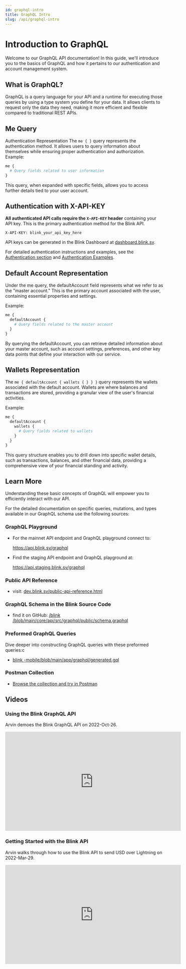 ```yaml
---
id: graphql-intro
title: GraphQL Intro
slug: /api/graphql-intro
---
```


# Introduction to GraphQL
Welcome to our GraphQL API documentation! In this guide, we'll introduce you to the basics of GraphQL and how it pertains to our authentication and account management system.

## What is GraphQL?
GraphQL is a query language for your API and a runtime for executing those queries by using a type system you define for your data. It allows clients to request only the data they need, making it more efficient and flexible compared to traditional REST APIs.

## Me Query
Authentication Representation
The `me { }` query represents the authentication method. It allows users to query information about themselves while ensuring proper authentication and authorization.
Example:

```graphql
me {
  # Query fields related to user information
}
```
This query, when expanded with specific fields, allows you to access further details tied to your user account.

## Authentication with X-API-KEY

**All authenticated API calls require the `X-API-KEY` header** containing your API key. This is the primary authentication method for the Blink API.

```
X-API-KEY: blink_your_api_key_here
```

API keys can be generated in the Blink Dashboard at [dashboard.blink.sv](https://dashboard.blink.sv).

For detailed authentication instructions and examples, see the [Authentication section](/api/auth) and [Authentication Examples](/api/authentication-examples).


## Default Account Representation
Under the me query, the defaultAccount field represents what we refer to as the "master account." This is the primary account associated with the user, containing essential properties and settings.

Example:

```graphql
me {
  defaultAccount {
    # Query fields related to the master account
  }
}
```
By querying the defaultAccount, you can retrieve detailed information about your master account, such as account settings, preferences, and other key data points that define your interaction with our service.

## Wallets Representation
The `me { defaultAccount { wallets { } } }` query represents the wallets associated with the default account. Wallets are where balances and transactions are stored, providing a granular view of the user's financial activities.

Example:

```graphql
me {
  defaultAccount {
    wallets {
      # Query fields related to wallets
    }
  }
}
```
This query structure enables you to drill down into specific wallet details, such as transactions, balances, and other financial data, providing a comprehensive view of your financial standing and activity.

## Learn More
Understanding these basic concepts of GraphQL will empower you to efficiently interact with our API.

For the detailed documentation on specific queries, mutations, and types available in our GraphQL schema use the following sources:

### GraphQL Playground

* For the mainnet API endpoint and GraphQL playground connect to:

  https://api.blink.sv/graphql

* Find the staging API endpoint and GraphQL playground at:

  https://api.staging.blink.sv/graphql

### Public API Reference
* visit: [dev.blink.sv/public-api-reference.html](https://dev.blink.sv/public-api-reference.html)

### GraphQL Schema in the Blink Source Code
* find it on GitHub: [/blink /blob/main/core/api/src/graphql/public/schema.graphql](https://github.com/blinkbitcoin/blink/blob/main/core/api/src/graphql/public/schema.graphql)

### Preformed GraphQL Queries
Dive deeper into constructing GraphQL queries with these preformed queries:c
* [blink -mobile/blob/main/app/graphql/generated.gql](https://github.com/blinkbitcoin/blink-mobile/blob/main/app/graphql/generated.gql)

### Postman Collection
* [Browse the collection and try in Postman](/api/postman)

## Videos
### Using the Blink GraphQL API
Arvin demoes the Blink GraphQL API on 2022-Oct-26.

<iframe width="560" height="315" src="https://www.youtube.com/embed/RRdpKnFe8qQ" title="YouTube video player" frameborder="0" allow="accelerometer; autoplay; clipboard-write; encrypted-media; gyroscope; picture-in-picture; web-share" allowfullscreen></iframe>

### Getting Started with the Blink API

Arvin walks through how to use the Blink API to send USD over Lightning on 2022-Mar-29.

<iframe width="560" height="315" src="https://www.youtube.com/embed/bp5Dc6Wvnbw" title="YouTube video player" frameborder="0" allow="accelerometer; autoplay; clipboard-write; encrypted-media; gyroscope; picture-in-picture; web-share" allowfullscreen></iframe>
